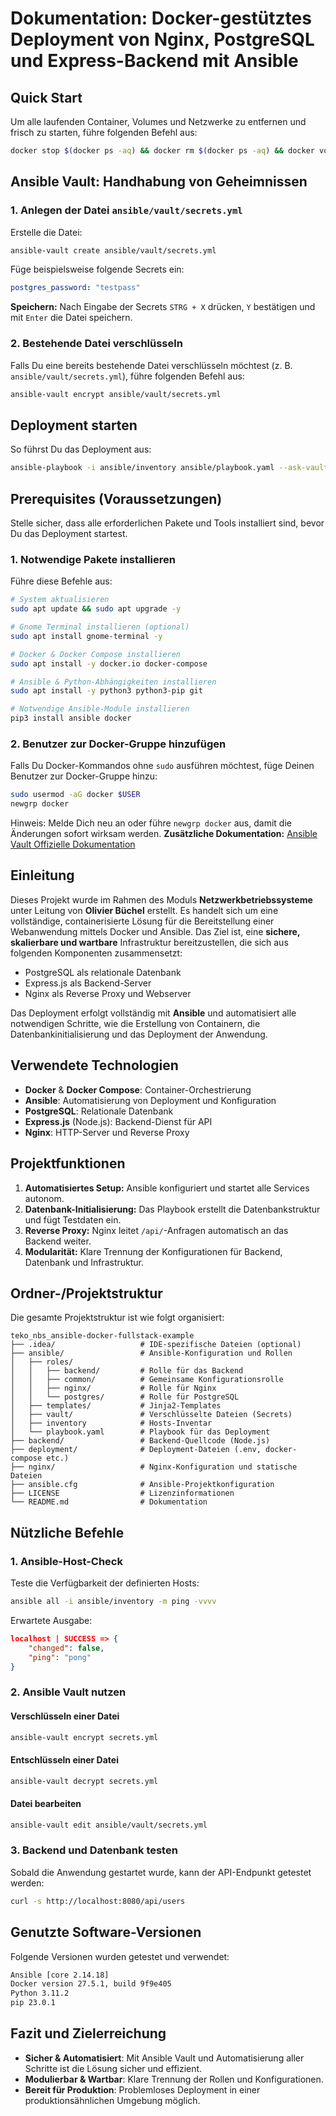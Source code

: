 # **Dokumentation: Docker-gestütztes Deployment von Nginx, PostgreSQL und Express-Backend mit Ansible**
## **Quick Start**
Um alle laufenden Container, Volumes und Netzwerke zu entfernen und frisch zu starten, führe folgenden Befehl aus:
``` bash
docker stop $(docker ps -aq) && docker rm $(docker ps -aq) && docker volume prune -f && docker network prune -f
```
## **Ansible Vault: Handhabung von Geheimnissen**
### **1. Anlegen der Datei `ansible/vault/secrets.yml`**
Erstelle die Datei:
``` bash
ansible-vault create ansible/vault/secrets.yml
```
Füge beispielsweise folgende Secrets ein:
``` yaml
postgres_password: "testpass"
```
**Speichern:** Nach Eingabe der Secrets `STRG + X` drücken, `Y` bestätigen und mit `Enter` die Datei speichern.
### **2. Bestehende Datei verschlüsseln**
Falls Du eine bereits bestehende Datei verschlüsseln möchtest (z. B. `ansible/vault/secrets.yml`), führe folgenden Befehl aus:
``` bash
ansible-vault encrypt ansible/vault/secrets.yml
```
## **Deployment starten**
So führst Du das Deployment aus:
``` bash
ansible-playbook -i ansible/inventory ansible/playbook.yaml --ask-vault-pass --ask-become-pass
```
## **Prerequisites (Voraussetzungen)**
Stelle sicher, dass alle erforderlichen Pakete und Tools installiert sind, bevor Du das Deployment startest.
### **1. Notwendige Pakete installieren**
Führe diese Befehle aus:
``` bash
# System aktualisieren
sudo apt update && sudo apt upgrade -y

# Gnome Terminal installieren (optional)
sudo apt install gnome-terminal -y

# Docker & Docker Compose installieren
sudo apt install -y docker.io docker-compose

# Ansible & Python-Abhängigkeiten installieren
sudo apt install -y python3 python3-pip git

# Notwendige Ansible-Module installieren
pip3 install ansible docker
```
### **2. Benutzer zur Docker-Gruppe hinzufügen**
Falls Du Docker-Kommandos ohne `sudo` ausführen möchtest, füge Deinen Benutzer zur Docker-Gruppe hinzu:
``` bash
sudo usermod -aG docker $USER
newgrp docker
```
Hinweis: Melde Dich neu an oder führe `newgrp docker` aus, damit die Änderungen sofort wirksam werden.
**Zusätzliche Dokumentation:**
[Ansible Vault Offizielle Dokumentation](https://docs.ansible.com/ansible/2.8/user_guide/vault.html)
## **Einleitung**
Dieses Projekt wurde im Rahmen des Moduls **Netzwerkbetriebssysteme** unter Leitung von **Olivier Büchel** erstellt. Es handelt sich um eine vollständige, containerisierte Lösung für die Bereitstellung einer Webanwendung mittels Docker und Ansible.
Das Ziel ist, eine **sichere, skalierbare und wartbare** Infrastruktur bereitzustellen, die sich aus folgenden Komponenten zusammensetzt:
- PostgreSQL als relationale Datenbank
- Express.js als Backend-Server
- Nginx als Reverse Proxy und Webserver

Das Deployment erfolgt vollständig mit **Ansible** und automatisiert alle notwendigen Schritte, wie die Erstellung von Containern, die Datenbankinitialisierung und das Deployment der Anwendung.
## **Verwendete Technologien**
- **Docker** & **Docker Compose**: Container-Orchestrierung
- **Ansible**: Automatisierung von Deployment und Konfiguration
- **PostgreSQL**: Relationale Datenbank
- **Express.js** (Node.js): Backend-Dienst für API
- **Nginx**: HTTP-Server und Reverse Proxy

## **Projektfunktionen**
1. **Automatisiertes Setup:**
   Ansible konfiguriert und startet alle Services autonom.
2. **Datenbank-Initialisierung:**
   Das Playbook erstellt die Datenbankstruktur und fügt Testdaten ein.
3. **Reverse Proxy:**
   Nginx leitet `/api/`-Anfragen automatisch an das Backend weiter.
4. **Modularität:**
   Klare Trennung der Konfigurationen für Backend, Datenbank und Infrastruktur.

## **Ordner-/Projektstruktur**
Die gesamte Projektstruktur ist wie folgt organisiert:
``` plaintext
teko_nbs_ansible-docker-fullstack-example
├── .idea/                   # IDE-spezifische Dateien (optional)
├── ansible/                 # Ansible-Konfiguration und Rollen
│   ├── roles/
│   │   ├── backend/         # Rolle für das Backend
│   │   ├── common/          # Gemeinsame Konfigurationsrolle
│   │   ├── nginx/           # Rolle für Nginx
│   │   └── postgres/        # Rolle für PostgreSQL
│   ├── templates/           # Jinja2-Templates
│   ├── vault/               # Verschlüsselte Dateien (Secrets)
│   ├── inventory            # Hosts-Inventar
│   └── playbook.yaml        # Playbook für das Deployment
├── backend/                 # Backend-Quellcode (Node.js)
├── deployment/              # Deployment-Dateien (.env, docker-compose etc.)
├── nginx/                   # Nginx-Konfiguration und statische Dateien
├── ansible.cfg              # Ansible-Projektkonfiguration
├── LICENSE                  # Lizenzinformationen
└── README.md                # Dokumentation
```
## **Nützliche Befehle**
### **1. Ansible-Host-Check**
Teste die Verfügbarkeit der definierten Hosts:
``` bash
ansible all -i ansible/inventory -m ping -vvvv
```
Erwartete Ausgabe:
``` json
localhost | SUCCESS => {
    "changed": false,
    "ping": "pong"
}
```
### **2. Ansible Vault nutzen**
#### Verschlüsseln einer Datei
``` bash
ansible-vault encrypt secrets.yml
```
#### Entschlüsseln einer Datei
``` bash
ansible-vault decrypt secrets.yml
```
#### Datei bearbeiten
``` bash
ansible-vault edit ansible/vault/secrets.yml
```
### **3. Backend und Datenbank testen**
Sobald die Anwendung gestartet wurde, kann der API-Endpunkt getestet werden:
``` bash
curl -s http://localhost:8080/api/users
```
## **Genutzte Software-Versionen**
Folgende Versionen wurden getestet und verwendet:
``` bash
Ansible [core 2.14.18]
Docker version 27.5.1, build 9f9e405
Python 3.11.2
pip 23.0.1
```
## **Fazit und Zielerreichung**
- **Sicher & Automatisiert**: Mit Ansible Vault und Automatisierung aller Schritte ist die Lösung sicher und effizient.
- **Modulierbar & Wartbar**: Klare Trennung der Rollen und Konfigurationen.
- **Bereit für Produktion**: Problemloses Deployment in einer produktionsähnlichen Umgebung möglich.


